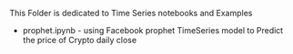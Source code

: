 This Folder is dedicated to Time Series notebooks and Examples
* prophet.ipynb - using Facebook prophet TimeSeries model to Predict the price of Crypto daily close 
